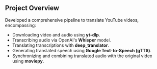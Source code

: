 ## Project Overview
Developed a comprehensive pipeline to translate YouTube videos, encompassing:

- Downloading video and audio using **yt-dlp**.
- Transcribing audio via OpenAI's **Whisper** model.
- Translating transcriptions with **deep_translator**.
- Generating translated speech using **Google Text-to-Speech (gTTS)**.
- Synchronizing and combining translated audio with the original video using **moviepy**.
